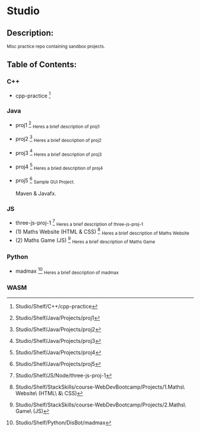 # Studio
## Description:
<sub>
  Misc practice repo containing sandbox projects.
</sub>

## Table of Contents:

### C++
- cpp-practice [^cpp00]

### Java
- proj1 [^j00]
  <sub>
    Heres a brief description of proj1
  </sub>
- proj2 [^j01]
  <sub>
    Heres a brief description of proj2
  </sub>
- proj3 [^j02]
  <sub>
    Heres a brief description of proj3
  </sub>
- proj4 [^j03]
  <sub>
    Heres a bried description of proj4
  </sub>
- proj5 [^j04]
  <sub>
    Sample GUI Project.
  
    Maven & Javafx. 
  </sub>
  
### JS
- three-js-proj-1 [^js00]
  <sub>
    Heres a brief description of three-js-proj-1
  </sub>
- (1) Maths Website (HTML & CSS) [^js01]
  <sub>
    Heres a brief description of Maths Website
  </sub>
- (2) Maths Game (JS) [^js02]
  <sub>
    Heres a brief description of Maths Game
  </sub>
  
### Python
- madmax [^py00]
  <sub>
    Heres a brief description of madmax
  </sub>
### WASM

[^cpp00]: Studio/Shelf/C++/cpp-practice
[^j00]: Studio/Shelf/Java/Projects/proj1
[^j01]: Studio/Shelf/Java/Projects/proj2
[^j02]: Studio/Shelf/Java/Projects/proj3
[^j03]: Studio/Shelf/Java/Projects/proj4
[^j04]: Studio/Shelf/Java/Projects/proj5
[^js00]: Studio/Shelf/JS/Node/three-js-proj-1
[^js01]: Studio/Shelf/StackSkills/course-WebDevBootcamp/Projects/1.Maths\ Website\ \(HTML\ \&\ CSS\) 
[^js02]: Studio/Shelf/StackSkills/course-WebDevBootcamp/Projects/2.Maths\ Game\ \(JS\) 
[^py00]: Studio/Shelf/Python/DisBot/madmax


